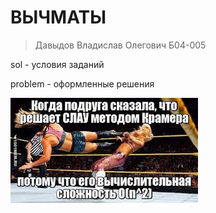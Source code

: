# ВЫЧМАТЫ
>Давыдов Владислав Олегович Б04-005

sol - условия заданий

problem - оформленные решения

![image](intro.jpeg)
